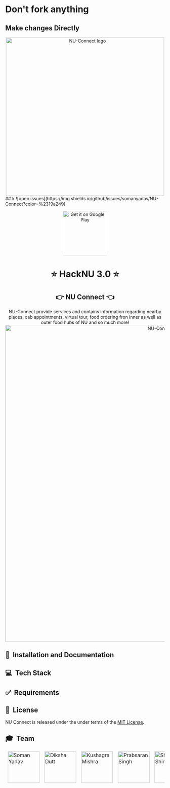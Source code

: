 # Don't fork anything
## Make changes Directly

<div align="center">
  <img alt="NU-Connect logo" src="https://i.imgur.com/ufahi0n.png" width="500px" />
 </div>
 ## k
  ![open issues](https://img.shields.io/github/issues/somanyadav/NU-Connect?color=%2319a249)
 
<p align="center">
  <a href="#">
    <img alt="Get it on Google Play" title="Google Play" src="http://i.imgur.com/mtGRPuM.png" width="140">
  </a>
</p>

<h1 align="center"> ⭐️ HackNU 3.0 ⭐️ </h1>
<h2 align="center"><strong>👉 NU Connect 👈</strong></h2>

 
<div align="center">  
	NU-Connect provide services and contains information regarding nearby places, cab appointments, virtual tour, food ordering fron inner as well as outer food hubs of NU and so much more!

</div>

 
 <div align="center">
  <img alt="NU-Connect logo" src="https://i.imgur.com/KuddZoJ.png" width="1000px" />
 </div>
 
 ## 🚀&nbsp; Installation and Documentation
 
 ## 💻&nbsp; Tech Stack
 
 ## ✅&nbsp; Requirements
 
## 📘&nbsp; License
NU Connect is released under the under terms of the [MIT License](LICENSE).

## 🎓&nbsp; Team
<table>
	<thead>
	<tr>
		<td>
			<img width="100" alt="Soman Yadav" src="https://www.wallsandfloors.co.uk/media/catalog/product/cache/1/thumbnail/250x250/9df78eab33525d08d6e5fb8d27136e95/m/a/matt-black-100x100-tiles-spellbound-tiles-zoom-image_2.jpg">
		</td>
		<td>
			<img width="100" alt="Diksha Dutt" src="https://www.wallsandfloors.co.uk/media/catalog/product/cache/1/thumbnail/250x250/9df78eab33525d08d6e5fb8d27136e95/m/a/matt-black-100x100-tiles-spellbound-tiles-zoom-image_2.jpg">
		</td>
   		<td>
			<img width="100" alt="Kushagra Mishra" src="https://www.wallsandfloors.co.uk/media/catalog/product/cache/1/thumbnail/250x250/9df78eab33525d08d6e5fb8d27136e95/m/a/matt-black-100x100-tiles-spellbound-tiles-zoom-image_2.jpg">
		</td>
		<td>
			<img width="100" alt="Prabsaran Singh" src="https://www.wallsandfloors.co.uk/media/catalog/product/cache/1/thumbnail/250x250/9df78eab33525d08d6e5fb8d27136e95/m/a/matt-black-100x100-tiles-spellbound-tiles-zoom-image_2.jpg">
		</td>
		<td>
			<img width="100" alt="Shailesh Shiroha" src="https://www.wallsandfloors.co.uk/media/catalog/product/cache/1/thumbnail/250x250/9df78eab33525d08d6e5fb8d27136e95/m/a/matt-black-100x100-tiles-spellbound-tiles-zoom-image_2.jpg">
		</td>
	</tr>
</table>
